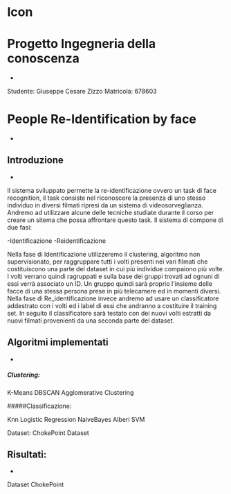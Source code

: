 # Icon
# Progetto Ingegneria della conoscenza
-
Studente: Giuseppe Cesare Zizzo
Matricola: 678603

# People Re-Identification by face
-
## Introduzione
-
Il sistema sviluppato permette la re-identificazione ovvero un task di face recognition, il task consiste nel riconoscere la presenza di uno stesso individuo in diversi filmati ripresi da un sistema di videosorveglianza. Andremo ad utilizzare alcune delle tecniche studiate durante il corso per creare un sitema che possa affrontare questo task.
Il sistema di compone di due fasi:

-Identificazione
-Reidentificazione

Nella fase di Identificazione utilizzeremo il clustering, algoritmo non supervisionato, per raggruppare tutti i volti presenti nei vari filmati che costituiscono una parte del dataset in cui più individue compaiono più volte. I volti verrano quindi ragruppati e sulla base dei gruppi trovati ad ognuni di essi verrà associato un ID. Un gruppo quindi sarà proprio l'insieme delle facce di una stessa persona prese in più telecamere ed in momenti diversi.
Nella fase di Re_identificazione invece andremo ad usare un classificatore addestrato con i volti ed i label di essi che andranno a costituire il training set. In seguito il classificatore sarà testato con dei nuovi volti estratti da nuovi filmati provenienti da una seconda parte del dataset.

## Algoritmi implementati
-
##### Clustering:
K-Means
DBSCAN
Agglomerative Clustering

#####Classificazione:

Knn
Logistic Regression
NaiveBayes
Alberi
SVM

Dataset:
ChokePoint Dataset

## Risultati:
-



Dataset ChokePoint
